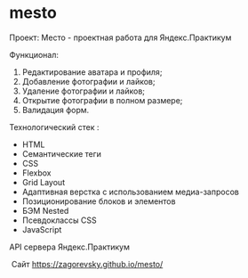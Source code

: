 # mesto
Проект: Место - проектная работа для Яндекс.Практикум

Функционал:
1. Редактирование аватара и профиля;
2. Добавление фотографии и лайков;
3. Удаление фотографии и лайков;
4. Открытие фотографии в полном размере;
5. Валидация форм.

Технологический стек :
- HTML
- Семантические теги
- CSS
- Flexbox
- Grid Layout
- Адаптивная верстка с использованием медиа-запросов
- Позиционирование блоков и элементов
- БЭМ Nested
- Псевдоклассы CSS
- JavaScript

API сервера Яндекс.Практикум

 Сайт https://zagorevsky.github.io/mesto/
 
